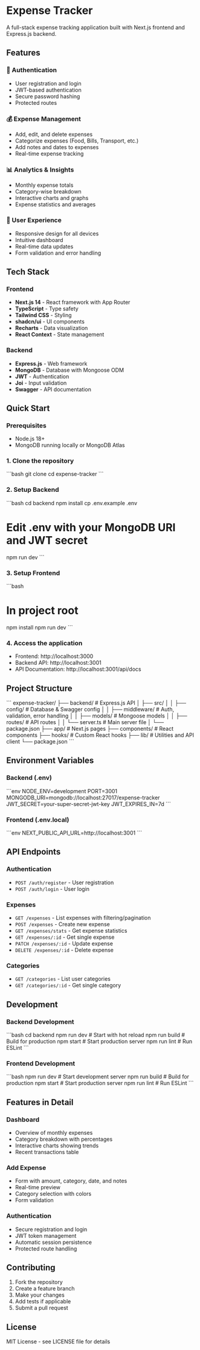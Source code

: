 # Expense Tracker

A full-stack expense tracking application built with Next.js frontend and Express.js backend.

## Features

### 🔐 Authentication
- User registration and login
- JWT-based authentication
- Secure password hashing
- Protected routes

### 💰 Expense Management
- Add, edit, and delete expenses
- Categorize expenses (Food, Bills, Transport, etc.)
- Add notes and dates to expenses
- Real-time expense tracking

### 📊 Analytics & Insights
- Monthly expense totals
- Category-wise breakdown
- Interactive charts and graphs
- Expense statistics and averages

### 🎨 User Experience
- Responsive design for all devices
- Intuitive dashboard
- Real-time data updates
- Form validation and error handling

## Tech Stack

### Frontend
- **Next.js 14** - React framework with App Router
- **TypeScript** - Type safety
- **Tailwind CSS** - Styling
- **shadcn/ui** - UI components
- **Recharts** - Data visualization
- **React Context** - State management

### Backend
- **Express.js** - Web framework
- **MongoDB** - Database with Mongoose ODM
- **JWT** - Authentication
- **Joi** - Input validation
- **Swagger** - API documentation

## Quick Start

### Prerequisites
- Node.js 18+ 
- MongoDB running locally or MongoDB Atlas

### 1. Clone the repository
\`\`\`bash
git clone <repository-url>
cd expense-tracker
\`\`\`

### 2. Setup Backend
\`\`\`bash
cd backend
npm install
cp .env.example .env
# Edit .env with your MongoDB URI and JWT secret
npm run dev
\`\`\`

### 3. Setup Frontend
\`\`\`bash
# In project root
npm install
npm run dev
\`\`\`

### 4. Access the application
- Frontend: http://localhost:3000
- Backend API: http://localhost:3001
- API Documentation: http://localhost:3001/api/docs

## Project Structure

\`\`\`
expense-tracker/
├── backend/                 # Express.js API
│   ├── src/
│   │   ├── config/         # Database & Swagger config
│   │   ├── middleware/     # Auth, validation, error handling
│   │   ├── models/         # Mongoose models
│   │   ├── routes/         # API routes
│   │   └── server.ts       # Main server file
│   └── package.json
├── app/                    # Next.js pages
├── components/             # React components
├── hooks/                  # Custom React hooks
├── lib/                    # Utilities and API client
└── package.json
\`\`\`

## Environment Variables

### Backend (.env)
\`\`\`env
NODE_ENV=development
PORT=3001
MONGODB_URI=mongodb://localhost:27017/expense-tracker
JWT_SECRET=your-super-secret-jwt-key
JWT_EXPIRES_IN=7d
\`\`\`

### Frontend (.env.local)
\`\`\`env
NEXT_PUBLIC_API_URL=http://localhost:3001
\`\`\`

## API Endpoints

### Authentication
- `POST /auth/register` - User registration
- `POST /auth/login` - User login

### Expenses
- `GET /expenses` - List expenses with filtering/pagination
- `POST /expenses` - Create new expense
- `GET /expenses/stats` - Get expense statistics
- `GET /expenses/:id` - Get single expense
- `PATCH /expenses/:id` - Update expense
- `DELETE /expenses/:id` - Delete expense

### Categories
- `GET /categories` - List user categories
- `GET /categories/:id` - Get single category

## Development

### Backend Development
\`\`\`bash
cd backend
npm run dev          # Start with hot reload
npm run build        # Build for production
npm start           # Start production server
npm run lint        # Run ESLint
\`\`\`

### Frontend Development
\`\`\`bash
npm run dev         # Start development server
npm run build       # Build for production
npm start          # Start production server
npm run lint       # Run ESLint
\`\`\`

## Features in Detail

### Dashboard
- Overview of monthly expenses
- Category breakdown with percentages
- Interactive charts showing trends
- Recent transactions table

### Add Expense
- Form with amount, category, date, and notes
- Real-time preview
- Category selection with colors
- Form validation

### Authentication
- Secure registration and login
- JWT token management
- Automatic session persistence
- Protected route handling

## Contributing

1. Fork the repository
2. Create a feature branch
3. Make your changes
4. Add tests if applicable
5. Submit a pull request

## License

MIT License - see LICENSE file for details
